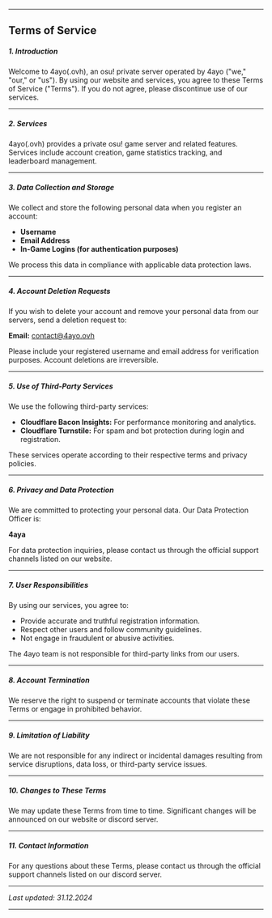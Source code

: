 <!---
ICON=fa-solid fa-gavel
ROUTE=terms-of-service
SHORT=Terms of Service
TITLE=Terms of Service
NAVBAR=false
FOOTER=true
BEHINDLOGIN=false
-->
* * *

## Terms of Service


##### 1. Introduction  
Welcome to 4ayo(.ovh), an osu! private server operated by 4ayo ("we," "our," or "us"). By using our website and services, you agree to these Terms of Service ("Terms"). If you do not agree, please discontinue use of our services.

---

##### 2. Services  
4ayo(.ovh) provides a private osu! game server and related features. Services include account creation, game statistics tracking, and leaderboard management.

---

##### 3. Data Collection and Storage  
We collect and store the following personal data when you register an account:  

- **Username**  
- **Email Address**  
- **In-Game Logins (for authentication purposes)**  

We process this data in compliance with applicable data protection laws.

---

##### 4. Account Deletion Requests  
If you wish to delete your account and remove your personal data from our servers, send a deletion request to:  

**Email:** contact@4ayo.ovh 

Please include your registered username and email address for verification purposes. Account deletions are irreversible.

---

##### 5. Use of Third-Party Services  
We use the following third-party services:  

- **Cloudflare Bacon Insights:** For performance monitoring and analytics.  
- **Cloudflare Turnstile:** For spam and bot protection during login and registration.  

These services operate according to their respective terms and privacy policies.

---

##### 6. Privacy and Data Protection  
We are committed to protecting your personal data. Our Data Protection Officer is:  

**4aya**  

For data protection inquiries, please contact us through the official support channels listed on our website.

---

##### 7. User Responsibilities  
By using our services, you agree to:  

- Provide accurate and truthful registration information.  
- Respect other users and follow community guidelines.  
- Not engage in fraudulent or abusive activities.

The 4ayo team is not responsible for third-party links from our users.

---

##### 8. Account Termination  
We reserve the right to suspend or terminate accounts that violate these Terms or engage in prohibited behavior.

---

##### 9. Limitation of Liability  
We are not responsible for any indirect or incidental damages resulting from service disruptions, data loss, or third-party service issues.

---

##### 10. Changes to These Terms  
We may update these Terms from time to time. Significant changes will be announced on our website or discord server.

---

##### 11. Contact Information  
For any questions about these Terms, please contact us through the official support channels listed on our discord server.

---

_Last updated: 31.12.2024_  


* * *